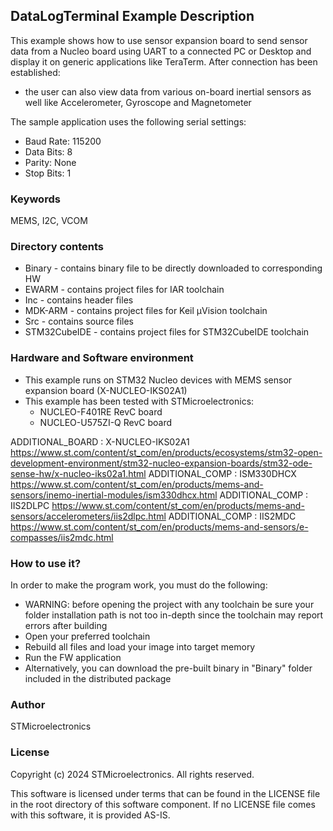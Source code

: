 
## <b>DataLogTerminal Example Description</b>

This example shows how to use sensor expansion board to send sensor data from a Nucleo board using UART to a connected PC or Desktop and display it on generic applications like TeraTerm.
After connection has been established:

  - the user can also view data from various on-board inertial sensors as well like Accelerometer, Gyroscope and Magnetometer

The sample application uses the following serial settings:

  - Baud Rate: 115200
  - Data Bits: 8
  - Parity: None
  - Stop Bits: 1


### <b>Keywords</b>

MEMS, I2C, VCOM


### <b>Directory contents</b>

  - Binary - contains binary file to be directly downloaded to corresponding HW
  - EWARM - contains project files for IAR toolchain
  - Inc - contains header files
  - MDK-ARM - contains project files for Keil µVision toolchain
  - Src - contains source files
  - STM32CubeIDE - contains project files for STM32CubeIDE toolchain


### <b>Hardware and Software environment</b>

  - This example runs on STM32 Nucleo devices with MEMS sensor expansion board (X-NUCLEO-IKS02A1)
  - This example has been tested with STMicroelectronics:
    - NUCLEO-F401RE RevC board
    - NUCLEO-U575ZI-Q RevC board


ADDITIONAL_BOARD : X-NUCLEO-IKS02A1 https://www.st.com/content/st_com/en/products/ecosystems/stm32-open-development-environment/stm32-nucleo-expansion-boards/stm32-ode-sense-hw/x-nucleo-iks02a1.html
ADDITIONAL_COMP : ISM330DHCX https://www.st.com/content/st_com/en/products/mems-and-sensors/inemo-inertial-modules/ism330dhcx.html
ADDITIONAL_COMP : IIS2DLPC https://www.st.com/content/st_com/en/products/mems-and-sensors/accelerometers/iis2dlpc.html
ADDITIONAL_COMP : IIS2MDC https://www.st.com/content/st_com/en/products/mems-and-sensors/e-compasses/iis2mdc.html


### <b>How to use it?</b>

In order to make the program work, you must do the following:

  - WARNING: before opening the project with any toolchain be sure your folder installation path is not too in-depth since the toolchain may report errors after building
  - Open your preferred toolchain
  - Rebuild all files and load your image into target memory
  - Run the FW application
  - Alternatively, you can download the pre-built binary in "Binary" folder included in the distributed package

### <b>Author</b>

STMicroelectronics

### <b>License</b>

Copyright (c) 2024 STMicroelectronics.
All rights reserved.

This software is licensed under terms that can be found in the LICENSE file
in the root directory of this software component.
If no LICENSE file comes with this software, it is provided AS-IS.
